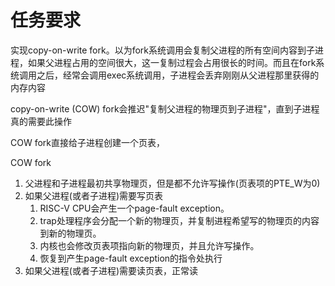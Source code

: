# 任务要求

实现copy-on-write fork。以为fork系统调用会复制父进程的所有空间内容到子进程，如果父进程占用的空间很大，这一复制过程会占用很长的时间。而且在fork系统调用之后，经常会调用exec系统调用，子进程会丢弃刚刚从父进程那里获得的内存内容

copy-on-write (COW) fork会推迟"复制父进程的物理页到子进程"，直到子进程真的需要此操作

COW fork直接给子进程创建一个页表，

COW fork

1. 父进程和子进程最初共享物理页，但是都不允许写操作(页表项的PTE_W为0)
2. 如果父进程(或者子进程)需要写页表
   1. RISC-V CPU会产生一个page-fault exception。
   2. trap处理程序会分配一个新的物理页，并复制进程希望写的物理页的内容到新的物理页。
   3. 内核也会修改页表项指向新的物理页，并且允许写操作。
   4. 恢复到产生page-fault exception的指令处执行
3. 如果父进程(或者子进程)需要读页表，正常读



